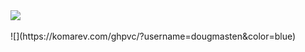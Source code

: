 <a href="https://github.com/dougmasten">
  <img src="https://github-readme-stats.vercel.app/api?username=dougmasten&show_icons=true&theme=github_dark" />
</a>
<br>
<br>
![](https://komarev.com/ghpvc/?username=dougmasten&color=blue)
